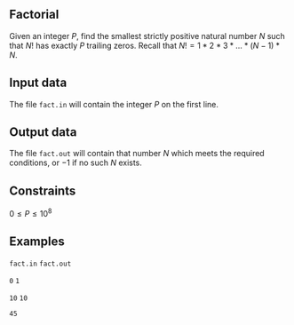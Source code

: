 ## Factorial

Given an integer $P$, find the smallest strictly positive natural number $N$ such that $N!$ has exactly $P$ trailing zeros. Recall that $N! = 1 * 2 * 3 * \dots * (N - 1) * N$.

## Input data

The file `fact.in` will contain the integer $P$ on the first line.

## Output data

The file `fact.out` will contain that number $N$ which meets the required conditions, or $-1$ if no such $N$ exists.

## Constraints

$0 \leq P \leq 10^8$

## Examples

`fact.in` `fact.out` 

`0` `1` 

`10` `10` 

`45`